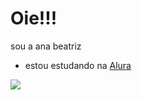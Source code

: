 # Oie!!!
sou a ana beatriz

- estou estudando na [Alura](https:\\www.alura.com.br)

![](https://media.tenor.com/zVvViQKqa0MAAAAi/psybirdb1oom.gif)
